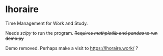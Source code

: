 # lhoraire

Time Management for Work and Study.

Needs _scipy_ to run the program.
~~Requires _mathplotlib_ and _pandas_ to run demo.py~~

Demo removed. Perhaps make a visit to https://lhoraire.work/ ?
